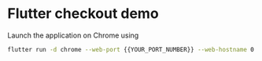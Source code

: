 # Flutter checkout demo 

Launch the application on Chrome using 

```bash
flutter run -d chrome --web-port {{YOUR_PORT_NUMBER}} --web-hostname 0.0.0.0 --web-browser-flag "--disable-web-security"
```
